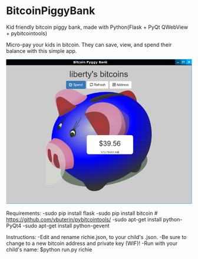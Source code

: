# BitcoinPiggyBank
Kid friendly bitcoin piggy bank, made with Python(Flask + PyQt QWebView + pybitcointools)

Micro-pay your kids in bitcoin.
They can save, view, and spend their balance with this simple app.

![Screenshot](https://raw.githubusercontent.com/SteveV916/BitcoinPiggyBank/master/screen.png "Screenshot")

Requirements:
-sudo pip install flask
-sudo pip install bitcoin # https://github.com/vbuterin/pybitcointools/
-sudo apt-get install python-PyQt4
-sudo apt-get install python-gevent

Instructions:
-Edit and rename richie.json, to your child's <name>.json.
-Be sure to change to a new bitcoin address and private key (WIF)!
-Run with your child's name: $python run.py richie
